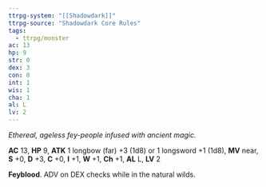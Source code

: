 ```yaml
---
ttrpg-system: "[[Shadowdark]]"
ttrpg-source: "Shadowdark Core Rules"
tags:
  - ttrpg/monster
ac: 13
hp: 9
str: 0
dex: 3
con: 0
int: 1
wis: 1
cha: 1
al: L
lv: 2
---
```


_Ethereal, ageless fey-people infused with ancient magic._

**AC** 13, **HP** 9, **ATK** 1 longbow (far) +3 (1d8) or 1 longsword +1 (1d8), **MV** near, **S** +0, **D** +3, **C** +0, **I** +1, **W** +1, **Ch** +1, **AL** L, **LV** 2

**Feyblood**. ADV on DEX checks while in the natural wilds.

